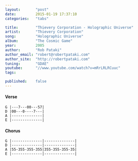 ```yaml
---
layout:       "post"
date:         2015-01-19 17:37:10
categories:   "tabs"

title:        "Thievery Corporation - Holographic Universe"
artist:       "Thievery Corporation"
song:         "Holographic Universe"
album:        "The Cosmic Game"
year:         2005
author:       "Rob Pataki"
author_email: "robert@robertpataki.com"
author_site:  "http://robertpataki.com"
tuning:       "GDAE"
youtube:      "//www.youtube.com/watch?v=mRrLRLRCuuc"
tags:         

published:    false
---
```


#### Verse

```
G |---7---00---57|
D |00---0----7---|
A |--------------|
E |--------------|
```

#### Chorus

```
G |--------------|--------------|
D |--------------|--------------|
A |55-355-355-355|355-355-355-35|
E |--------------|--------------|
```